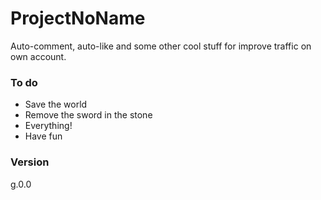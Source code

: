 # ProjectNoName

Auto-comment, auto-like and some other cool stuff for improve traffic on own account.
### To do
  - Save the world
  - Remove the sword in the stone
  - Everything!
  - Have fun

### Version
g.0.0
